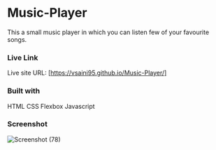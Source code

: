# Music-Player

This a small music player in which you can listen few of your favourite songs.

### Live Link

Live site URL: [https://vsaini95.github.io/Music-Player/]

### Built with

HTML
CSS
Flexbox
Javascript

### Screenshot

![Screenshot (78)](https://github.com/vsaini95/Music-Player/assets/90824528/86857134-4bb6-44d1-9f20-d0ca1ca69aef)


